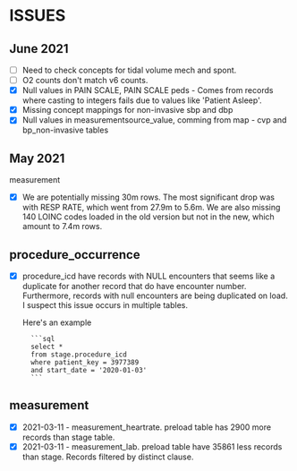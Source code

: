 # ISSUES

## June 2021

- [ ] Need to check concepts for tidal volume mech and spont.
- [ ] O2 counts don't match v6 counts.
- [x] Null values in PAIN SCALE, PAIN SCALE peds - Comes from records where casting to integers fails due to values like 'Patient Asleep'.
- [x] Missing concept mappings for non-invasive sbp and dbp
- [x] Null values in measurementsource_value, comming from map - cvp and bp_non-invasive tables

## May 2021

measurement

- [x] We are potentially missing 30m rows. The most significant drop was with RESP RATE, which went from 27.9m to 5.6m. We are also missing 140 LOINC codes loaded in the old version but not in the new, which amount to 7.4m rows.

## procedure_occurrence

- [x] procedure_icd have records with NULL encounters that seems like a duplicate for another record that do have encounter number. Furthermore, records with null encounters are being duplicated on load. I suspect this issue occurs in multiple tables.

    Here's an example

        ```sql
        select * 
        from stage.procedure_icd
        where patient_key = 3977389
        and start_date = '2020-01-03'
        ```

## measurement

- [x] 2021-03-11 - measurement_heartrate. preload table has 2900 more records than stage table.
- [x] 2021-03-11 - measurement_lab. preload table have 35861 less records than stage. Records filtered by distinct clause.
